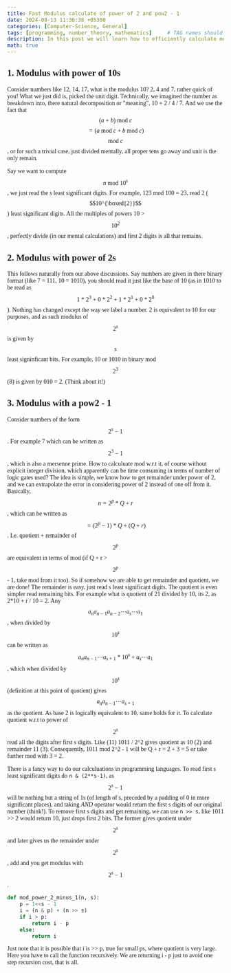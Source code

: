 ```yaml
---
title: Fast Modulus calculate of power of 2 and pow2 - 1
date: 2024-08-13 11:36:38 +05300
categories: [Computer-Science, General]
tags: [programming, number_theory, mathematics]     # TAG names should always be lowercase
description: In this post we will learn how to efficiently calculate modulus w.r.t power of 2 and pow2 - 1.
math: true
---
```


<div class="custom" markdown="1" style="font-family: Verdana">

## 1. Modulus with power of 10s

Consider numbers like 12, 14, 17, what is the modulus 10? 2, 4 and 7, rather quick of you! What we just did is, picked the unit digit. Technically, we imagined the number as breakdown into, there natural decomposition or "meaning", 10 + 2 / 4 / 7. And we use the fact that $$(a + b) \text{ mod } c$$ $$= (a \text{ mod } c + b \text{ mod } c)$$ $$\text{ mod } c$$, or for such a trivial case, just divided mentally, all proper tens go away and unit is the only remain.

Say we want to compute $$n \text{ mod } 10^s$$, we just read the $s$ least significant digits. For example, 123 mod 100 = 23, read 2 ($$10^{\boxed{2}}$$) least significant digits. All the multiples of powers 10 > $$10^2$$, perfectly divide (in our mental calculations) and first 2 digits is all that remains.

## 2. Modulus with power of 2s

This follows naturally from our above discussions. Say numbers are given in there binary format (like 7 = 111, 10 = 1010), you should read it just like the base of 10 (as in 1010 to be read as $$1 * 2^3 + 0 * 2^2 + 1 * 2^1 + 0 * 2^0$$). Nothing has changed except the way we label a number. 2 is equivalent to 10 for our purposes, and as such modulus of $$2^s$$ is given by $$s$$ least signinficant bits. For example, 10 or 1010 in binary mod $$2^3$$ (8) is given by 010 = 2. (Think about it!)


## 3. Modulus with a pow2 - 1

Consider numbers of the form $$2^s - 1$$. For example 7 which can be written as $$2^3 - 1$$, which is also a mersenne prime. How to calculuate mod w.r.t it, of course without explicit integer division, which apparently can be time consuming in terms of number of logic gates used? The idea is simple, we know how to get remainder under power of 2, and we can extrapolate the error in considering power of 2 instead of one off from it. Basically, $$n = 2^p * Q + r$$, which can be written as $$ = (2^p - 1) * Q + (Q + r)$$. I.e. quotient + remainder of $$2^p$$ are equivalent in terms of mod (if Q + r > $$2^p$$ - 1, take mod from it too). So if somehow we are able to get remainder and quotient, we are done! The remainder is easy, just read s least significant digits. The quotient is even simpler read remaining bits. For example what is quotient of 21 divided by 10, its 2, as 2*10 + r / 10 = 2. Any $$a_{n} a_{n-1} a_{n-2} \cdots a_s \cdots a_1$$, when divided by $$10^s$$ can be written as $$a_{n} a_{n-1} \cdots a_{s+1} * 10^s + a_s \cdots a_1$$, which when divided by $$10^s$$ (definition at this point of quotient) gives $$a_{n} a_{n-1} \cdots a_{s+1}$$ as the quotient. As base 2 is logically equivalent to 10, same holds for it. To calculate quotient w.r.t to power of $$2^s$$ read all the digits after first s digits. Like (11) 1011 / 2^2 gives quotient as 10 (2) and remainder 11 (3). Consequently, 1011 mod 2^2 - 1 will be Q + r = 2 + 3 = 5 or take further mod with 3 = 2.

There is a fancy way to do our calculuations in programming languages. To read first s least significant digits do `n & (2**s-1)`, as $$2^s - 1$$ will be nothing but a string of 1s (of length of s, preceded by a padding of 0 in more significant places), and taking *AND* operator would return the first s digits of our original number (think!). To remove first s digits and get remaining, we can use `n >> s`, like 1011 >> 2 would return 10, just drops first 2 bits. The former gives quotient under $$2^s$$ and later gives us the remainder under $$2^s$$, add and you get modulus with $$2^s - 1$$.

```py
def mod_power_2_minus_1(n, s):
    p = 1<<s - 1
    i = (n & p) + (n >> s)
    if i > p:
        return i - p
    else:
        return i
```

Just note that it is possible that i is >> p, true for small ps, where quotient is very large. Here you have to call the function recursively. We are returning i - p just to avoid one step recursion cost, that is all.

</div>

